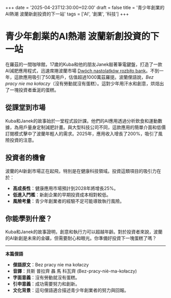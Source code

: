 +++
date = '2025-04-23T12:30:00+02:00'
draft = false
title = '青少年創業的AI熱潮 波蘭新創投資的下一站'
tags = ['AI', '創業', '科技']
+++

# 青少年創業的AI熱潮 波蘭新創投資的下一站

在羅茲的一間咖啡館，17歲的Kuba和他的朋友Janek敲著筆電鍵盤，打造了一款AI減肥應用程式，迅速席捲波蘭市場 [Dwóch nastolatków rozbiło bank](https://cyfrowa.rp.pl/technologie/art42152981-dwoch-nastolatkow-rozbilo-bank-ich-aplikacja-do-odchudzania-stala-sie-hitem)。不到一年，這款應用吸引了50萬用戶，估值超過1000萬茲羅提。波蘭俚語說，*Bez pracy nie ma kołaczy*（沒有勞動就沒有蛋糕）。這對少年用汗水和創意，烘焙出了一塊投資者垂涎的蛋糕。

## 從課堂到市場

Kuba和Janek的故事始於一堂程式設計課。他們的AI應用透過分析飲食和運動數據，為用戶量身定制減肥計畫。與大型科技公司不同，這款應用的簡單介面和低價訂閱模式擊中了波蘭年輕人的需求。2025年，應用收入增長了200%，吸引了風險投資的注意。

## 投資者的機會

波蘭的AI新創市場正在起飛，特別是在健康科技領域。投資這類項目的吸引力在於：

- **高成長性**：健康應用市場預計到2028年將增長25%。
- **低進入門檻**：新創企業的早期投資成本相對較低。
- **風險考量**：青少年創業者的經驗不足可能導致執行風險。

## 你能學到什麼？

Kuba和Janek的故事證明，創意和執行力可以超越年齡。對於投資者來說，波蘭的AI新創是未來的金礦，但需要耐心和眼光。你準備好投資下一塊蛋糕了嗎？

---

**本篇俚語**

- **俚語原文**：Bez pracy nie ma kołaczy
- **音譯**：貝斯 普拉齊 聶 馬 科瓦齊 (Bez-pracy-niè-ma-kołaczy)
- **字面意義**：沒有勞動就沒有蛋糕。
- **引申意義**：成功需要努力和創新。
- **文化背景**：這句俚語適合描述青少年創業者的努力與回報。